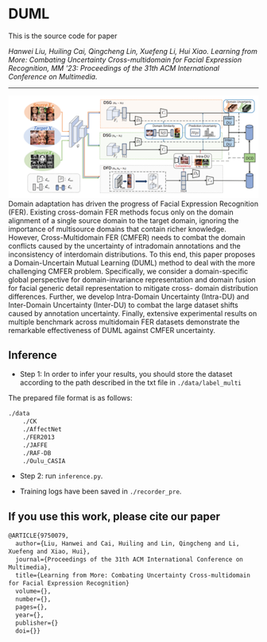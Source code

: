 DUML
===

This is the source code for paper

*Hanwei Liu, Huiling Cai, Qingcheng Lin, Xuefeng Li, Hui Xiao. Learning from More: Combating Uncertainty Cross-multidomain for Facial Expression Recognition, MM '23: Proceedings of the 31th ACM International Conference on Multimedia.*


---

![The structure of the proposed method](https://github.com/liuhw01/DUML/blob/main/checkpoint/pipleine.png)
Domain adaptation has driven the progress of Facial Expression Recognition (FER). Existing cross-domain FER methods focus only on the domain alignment of a single source domain to the target domain, ignoring the importance of multisource domains that contain richer knowledge. However, Cross-Multidomain FER (CMFER) needs to combat the domain conflicts caused by the uncertainty of intradomain annotations and the inconsistency of interdomain distributions. To this end, this paper proposes a Domain-Uncertain Mutual Learning (DUML) method to deal with the more challenging
CMFER problem. Specifically, we consider a domain-specific global perspective for domain-invariance representation and domain fusion for facial generic detail representation to mitigate cross- domain distribution differences. Further, we develop Intra-Domain Uncertainty (Intra-DU) and Inter-Domain Uncertainty (Inter-DU) to combat the large dataset shifts caused by annotation uncertainty. Finally, extensive experimental results on multiple benchmark across multidomain FER datasets demonstrate the remarkable effectiveness of DUML against CMFER uncertainty.

## Inference

* Step 1: In order to infer your results, you should store the dataset according to the path described in the txt file in `./data/label_multi`

The prepared file format is as follows:

```
./data
	./CK
	./AffectNet
	./FER2013
	./JAFFE
	./RAF-DB
	./Oulu_CASIA

```


* Step 2:  run `inference.py`.


* Training logs have been saved in `./recorder_pre`.

  
## If you use this work, please cite our paper

```
@ARTICLE{9750079,
  author={Liu, Hanwei and Cai, Huiling and Lin, Qingcheng and Li, Xuefeng and Xiao, Hui},
  journal={Proceedings of the 31th ACM International Conference on Multimedia}, 
  title={Learning from More: Combating Uncertainty Cross-multidomain for Facial Expression Recognition}
  volume={},
  number={},
  pages={},
  year={},
  publisher={}
  doi={}}
```
```
